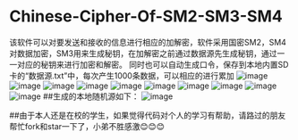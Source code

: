# Chinese-Cipher-Of-SM2-SM3-SM4
该软件可以对要发送和接收的信息进行相应的加解密，软件采用国密SM2，SM4对数据加密，SM3用来生成秘钥，在加解密之前通过数据源先生成秘钥，通过一一对应的秘钥来进行加密和解密。
同时也可以自动生成口令，保存到本地内置SD卡的“数据源.txt”中，每次产生1000条数据，可以相应的进行累加
![image](https://github.com/SmartXiaoMing001/Chinese-Cipher-Of-SM2-SM3-SM4/raw/master/pictures/pic1.jpg)
![image](https://github.com/SmartXiaoMing001/Chinese-Cipher-Of-SM2-SM3-SM4/raw/master/pictures/pic2.jpg)
![image](https://github.com/SmartXiaoMing001/Chinese-Cipher-Of-SM2-SM3-SM4/raw/master/pictures/pic3.jpg)
![image](https://github.com/SmartXiaoMing001/Chinese-Cipher-Of-SM2-SM3-SM4/raw/master/pictures/pic4.jpg)
![image](https://github.com/SmartXiaoMing001/Chinese-Cipher-Of-SM2-SM3-SM4/raw/master/pictures/pic5.jpg)
![image](https://github.com/SmartXiaoMing001/Chinese-Cipher-Of-SM2-SM3-SM4/raw/master/pictures/pic6.jpg)
![image](https://github.com/SmartXiaoMing001/Chinese-Cipher-Of-SM2-SM3-SM4/raw/master/pictures/pic7.jpg)
![image](https://github.com/SmartXiaoMing001/Chinese-Cipher-Of-SM2-SM3-SM4/raw/master/pictures/pic8.jpg)
![image](https://github.com/SmartXiaoMing001/Chinese-Cipher-Of-SM2-SM3-SM4/raw/master/pictures/pic9.jpg)
![image](https://github.com/SmartXiaoMing001/Chinese-Cipher-Of-SM2-SM3-SM4/raw/master/pictures/pic10.jpg)
##生成的本地随机源如下：
![image](https://github.com/SmartXiaoMing001/Chinese-Cipher-Of-SM2-SM3-SM4/raw/master/pictures/pic11.jpg)

##由于本人还是在校的学生，如果觉得代码对个人的学习有帮助，请路过的朋友帮忙fork和star一下了，小弟不胜感激😊😊😊
